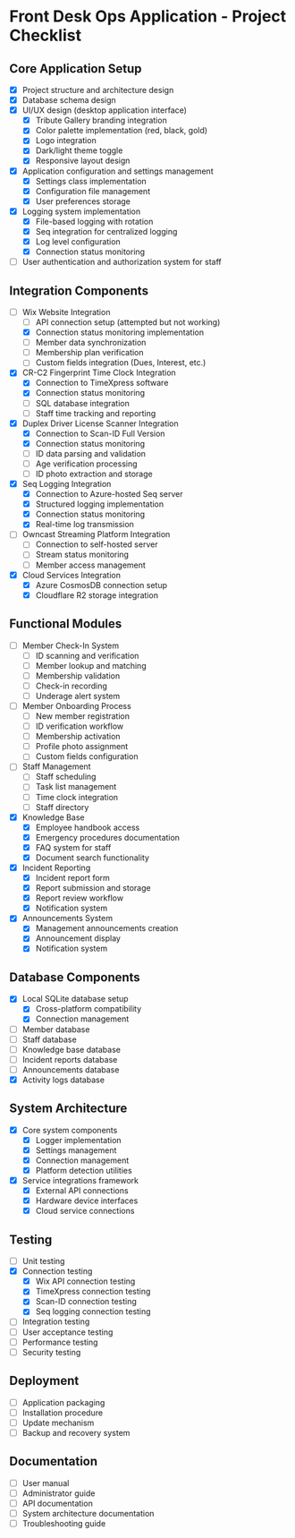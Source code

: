 # Front Desk Ops Application - Project Checklist

## Core Application Setup
- [x] Project structure and architecture design
- [x] Database schema design
- [x] UI/UX design (desktop application interface)
  - [x] Tribute Gallery branding integration
  - [x] Color palette implementation (red, black, gold)
  - [x] Logo integration
  - [x] Dark/light theme toggle
  - [x] Responsive layout design
- [x] Application configuration and settings management
  - [x] Settings class implementation
  - [x] Configuration file management
  - [x] User preferences storage
- [x] Logging system implementation
  - [x] File-based logging with rotation
  - [x] Seq integration for centralized logging
  - [x] Log level configuration
  - [x] Connection status monitoring
- [ ] User authentication and authorization system for staff

## Integration Components
- [ ] Wix Website Integration
  - [ ] API connection setup (attempted but not working)
  - [x] Connection status monitoring implementation
  - [ ] Member data synchronization
  - [ ] Membership plan verification
  - [ ] Custom fields integration (Dues, Interest, etc.)

- [x] CR-C2 Fingerprint Time Clock Integration
  - [x] Connection to TimeXpress software
  - [x] Connection status monitoring
  - [ ] SQL database integration
  - [ ] Staff time tracking and reporting

- [x] Duplex Driver License Scanner Integration
  - [x] Connection to Scan-ID Full Version
  - [x] Connection status monitoring
  - [ ] ID data parsing and validation
  - [ ] Age verification processing
  - [ ] ID photo extraction and storage

- [x] Seq Logging Integration
  - [x] Connection to Azure-hosted Seq server
  - [x] Structured logging implementation
  - [x] Connection status monitoring
  - [x] Real-time log transmission

- [ ] Owncast Streaming Platform Integration
  - [ ] Connection to self-hosted server
  - [ ] Stream status monitoring
  - [ ] Member access management

- [x] Cloud Services Integration
  - [x] Azure CosmosDB connection setup
  - [x] Cloudflare R2 storage integration

## Functional Modules
- [ ] Member Check-In System
  - [ ] ID scanning and verification
  - [ ] Member lookup and matching
  - [ ] Membership validation
  - [ ] Check-in recording
  - [ ] Underage alert system

- [ ] Member Onboarding Process
  - [ ] New member registration
  - [ ] ID verification workflow
  - [ ] Membership activation
  - [ ] Profile photo assignment
  - [ ] Custom fields configuration

- [ ] Staff Management
  - [ ] Staff scheduling
  - [ ] Task list management
  - [ ] Time clock integration
  - [ ] Staff directory

- [x] Knowledge Base
  - [x] Employee handbook access
  - [x] Emergency procedures documentation
  - [x] FAQ system for staff
  - [x] Document search functionality

- [x] Incident Reporting
  - [x] Incident report form
  - [x] Report submission and storage
  - [x] Report review workflow
  - [x] Notification system

- [x] Announcements System
  - [x] Management announcements creation
  - [x] Announcement display
  - [x] Notification system

## Database Components
- [x] Local SQLite database setup
  - [x] Cross-platform compatibility
  - [x] Connection management
- [ ] Member database
- [ ] Staff database
- [ ] Knowledge base database
- [ ] Incident reports database
- [ ] Announcements database
- [x] Activity logs database

## System Architecture
- [x] Core system components
  - [x] Logger implementation
  - [x] Settings management
  - [x] Connection management
  - [x] Platform detection utilities
- [x] Service integrations framework
  - [x] External API connections
  - [x] Hardware device interfaces
  - [x] Cloud service connections

## Testing
- [ ] Unit testing
- [x] Connection testing
  - [x] Wix API connection testing
  - [x] TimeXpress connection testing
  - [x] Scan-ID connection testing
  - [x] Seq logging connection testing
- [ ] Integration testing
- [ ] User acceptance testing
- [ ] Performance testing
- [ ] Security testing

## Deployment
- [ ] Application packaging
- [ ] Installation procedure
- [ ] Update mechanism
- [ ] Backup and recovery system

## Documentation
- [ ] User manual
- [ ] Administrator guide
- [ ] API documentation
- [ ] System architecture documentation
- [ ] Troubleshooting guide
